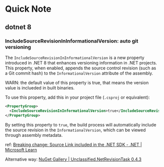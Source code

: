 # Quick Note

## dotnet 8

### IncludeSourceRevisionInInformationalVersion: auto git versioning

The `IncludeSourceRevisionInInformationalVersion` is a new property introduced in .NET 8 that enhances versioning information in .NET projects. This property, when enabled, appends the source control revision (such as a Git commit hash) to the `InformationalVersion` attribute of the assembly.

WARN: the default value of this property is true, that means the version value is inclueded in built binaries. 

To use this property, add this in your project file (`.csproj` or equivalent):

```xml
<PropertyGroup>
  <IncludeSourceRevisionInInformationalVersion>true</IncludeSourceRevisionInInformationalVersion>
</PropertyGroup>
```

By setting this property to `true`, the build process will automatically include the source revision in the `InformationalVersion`, which can be viewed through assembly metadata.

ref: [Breaking change: Source Link included in the .NET SDK - .NET | Microsoft Learn](https://learn.microsoft.com/en-us/dotnet/core/compatibility/sdk/8.0/source-link)

Alternative way: [NuGet Gallery | Unclassified.NetRevisionTask 0.4.3](https://www.nuget.org/packages/Unclassified.NetRevisionTask)